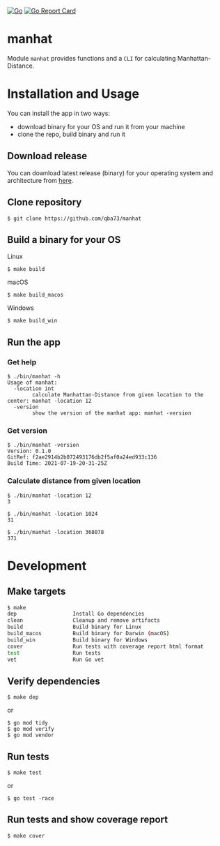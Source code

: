 [![Go](https://github.com/qba73/manhat/actions/workflows/release.yml/badge.svg)](https://github.com/qba73/manhat/actions/workflows/release.yml)
[![Go Report Card](https://goreportcard.com/badge/github.com/qba73/manhat)](https://goreportcard.com/report/github.com/qba73/manhat)


# manhat

Module ```manhat``` provides functions and a ```CLI``` for calculating Manhattan-Distance.

# Installation and Usage

You can install the app in two ways:

- download binary for your OS and run it from your machine
- clone the repo, build binary and run it

## Download release

You can download latest release (binary) for your operating system and architecture from [here](https://github.com/qba73/manhat/releases).

## Clone repository
```
$ git clone https://github.com/qba73/manhat
```

## Build a binary for your OS

Linux
```
$ make build
```
macOS
```
$ make build_macos
```
Windows
```
$ make build_win
```

## Run the app

### Get help
```
$ ./bin/manhat -h
Usage of manhat:
  -location int
    	calculate Manhattan-Distance from given location to the center: manhat -location 12
  -version
    	show the version of the manhat app: manhat -version
```

### Get version
```
$ ./bin/manhat -version
Version: 0.1.0
GitRef: f2ae2914b2b072493176db2f5af0a24ed933c136
Build Time: 2021-07-19-20-31-25Z
```

### Calculate distance from given location
```
$ ./bin/manhat -location 12
3
```
```
$ ./bin/manhat -location 1024
31
```
```
$ ./bin/manhat -location 368078
371
```

# Development
## Make targets
```bash
$ make
dep                  Install Go dependencies
clean                Cleanup and remove artifacts
build                Build binary for Linux
build_macos          Build binary for Darwin (macOS)
build_win            Build binary for Windows
cover                Run tests with coverage report html format
test                 Run tests
vet                  Run Go vet
```

## Verify dependencies
```
$ make dep
```
or
```
$ go mod tidy
$ go mod verify
$ go mod vendor
```

## Run tests
```
$ make test
```
or
```
$ go test -race 
```

## Run tests and show coverage report
```
$ make cover
```
